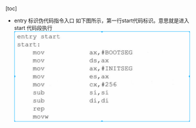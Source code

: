 [toc]

* entry 标识伪代码指令入口
    如下图所示，第一行start代码标识。意思就是进入start 代码段执行
![2019-08-12-15-37-30.png](./images/2019-08-12-15-37-30.png)
